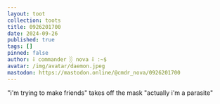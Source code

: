 ```yaml
---
layout: toot
collection: toots
title: 0926201700
date: 2024-09-26
published: true
tags: []
pinned: false
author: ⸸ commander ░ nova ⸸ :~$
avatar: /img/avatar/daemon.jpeg
mastodon: https://mastodon.online/@cmdr_nova/0926201700
---
```


"i'm trying to make friends" takes off the mask "actually i'm a parasite"
